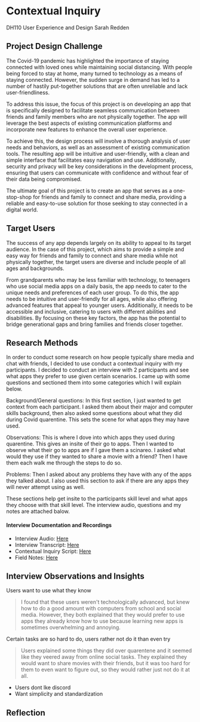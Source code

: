 # Contextual Inquiry
DH110 User Experience and Design
Sarah Redden


## Project Design Challenge
The Covid-19 pandemic has highlighted the importance of staying connected with loved ones while maintaining social distancing. With people being forced to stay at home, many turned to technology as a means of staying connected. However, the sudden surge in demand has led to a number of hastily put-together solutions that are often unreliable and lack user-friendliness.

To address this issue, the focus of this project is on developing an app that is specifically designed to facilitate seamless communication between friends and family members who are not physically together. The app will leverage the best aspects of existing communication platforms and incorporate new features to enhance the overall user experience.

To achieve this, the design process will involve a thorough analysis of user needs and behaviors, as well as an assessment of existing communication tools. The resulting app will be intuitive and user-friendly, with a clean and simple interface that facilitates easy navigation and use. Additionally, security and privacy will be key considerations in the development process, ensuring that users can communicate with confidence and without fear of their data being compromised.

The ultimate goal of this project is to create an app that serves as a one-stop-shop for friends and family to connect and share media, providing a reliable and easy-to-use solution for those seeking to stay connected in a digital world.

## Target Users
The success of any app depends largely on its ability to appeal to its target audience. In the case of this project, which aims to provide a simple and easy way for friends and family to connect and share media while not physically together, the target users are diverse and include people of all ages and backgrounds.

From grandparents who may be less familiar with technology, to teenagers who use social media apps on a daily basis, the app needs to cater to the unique needs and preferences of each user group. To do this, the app needs to be intuitive and user-friendly for all ages, while also offering advanced features that appeal to younger users. Additionally, it needs to be accessible and inclusive, catering to users with different abilities and disabilities. By focusing on these key factors, the app has the potential to bridge generational gaps and bring families and friends closer together.


## Research Methods
In order to conduct some research on how people typically share media and chat with friends, I decided to use conduct a contextual inquiry with my participants. I decided to conduct an interview with 2 participants and see what apps they prefer to use given certain scenarios. I came up with some questions and sectioned them into some categories which I will explain below.

Background/General questions: In this first section, I just wanted to get context from each participant. I asked them about their major and computer skills background, then also asked some questions about what they did during Covid quarentine. This sets the scene for what apps they may have used.

Observations: This is where I dove into which apps they used during quarentine. This gives an insite of their go to apps. Then I wanted to observe what their go to apps are if I gave them a scinareo. I asked what would they use if they wanted to share a movie with a friend? Then I have them each walk me through the steps to do so.

Problems: Then I asked about any problems they have with any of the apps they talked about. I also used this section to ask if there are any apps they will never attempt using as well.

These sections help get insite to the participants skill level and what apps they choose with that skill level. The interview audio, questions and my notes are attached balow.

#### Interview Documentation and Recordings
* Interview Audio: [Here](https://drive.google.com/file/d/1Lvk8oi6ZVA586zH5n0EuPZFHCK6PVUqF/view?usp=sharing)
* Interview Transcript: [Here](https://github.com/sarahsr6/DH110/blob/main/Assignments/assign_3/Transcript%20.pdf)
* Contextual Inquiry Script: [Here](https://github.com/sarahsr6/DH110/blob/main/Assignments/assign_3/Field%20Study%20Interview%20Script%20.pdf)
* Field Notes: [Here](https://github.com/sarahsr6/DH110/blob/main/Assignments/assign_3/Field%20Notess.pdf)

## Interview Observations and Insights
Users want to use what they know 
> I found that these users weren't technologically advanced, but knew how to do a good amount with computers from school and social media. However, they both explained that they would prefer to use apps they already know how to use because learning new apps is sometimes overwhelming and annoying.

Certain tasks are so hard to do, users rather not do it than even try
> Users explained some things they did over quarentene and it seemed like they veered away from online social tasks. They explained they would want to share movies with their friends, but it was too hard for them to even want to figure out, so they would rather just not do it at all.
* Users dont lke discord
* Want simplicity and standardization

## Reflection

